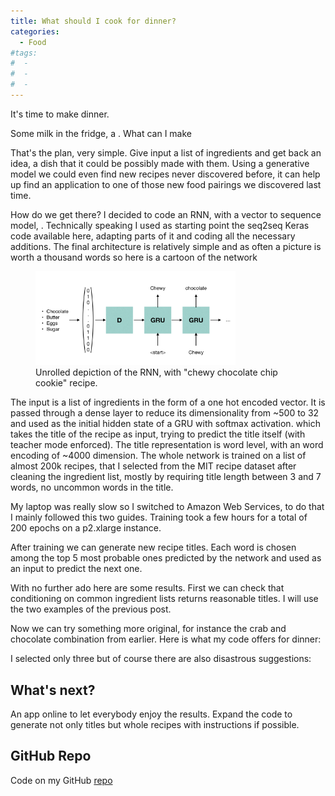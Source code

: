 ```yaml
---
title: What should I cook for dinner?
categories:
  - Food
#tags:
#  - 
#  - 
#  - 
---
```


It's time to make dinner. 

Some milk in the fridge, a   .
What can I make 

That's the plan, very simple. Give input a list of ingredients and get back an idea, a dish 
that it could be possibly made with them. Using a generative model we could even find new recipes
never discovered before, it can help up find an application to one of those new food pairings we discovered 
last time.

How do we get there? I decided to code an RNN, with a vector to sequence model, 
. Technically speaking I used as starting point the seq2seq Keras code available here, adapting
parts of it and coding all the necessary additions. The final architecture is relatively simple and
as often a picture is worth a thousand words so here is a cartoon of the network

<figure >
    <img width="320" src="/assets/images/pairings/cartoon.png">
    <figcaption>Unrolled depiction of the RNN, with "chewy chocolate chip cookie" recipe.</figcaption>
</figure>





The input is a list of ingredients in the form of a one hot encoded vector. It is passed through a dense
layer to reduce its dimensionality from ~500 to 32 and used as the initial hidden state of a GRU with softmax activation. 
which takes the title of the recipe as input, trying to predict the title itself (with teacher mode enforced).
The title representation is word level, with an word encoding of ~4000 dimension.
The whole network is trained on a list of almost 200k recipes, that I selected from the MIT recipe dataset after cleaning
the ingredient list, mostly by requiring title length between 3 and 7 words, no uncommon words in the title.

My laptop was really slow so I switched to Amazon Web Services, to do that I mainly followed this two guides.
Training took a few hours for a total of 200 epochs on a p2.xlarge instance.

After training we can generate new recipe titles. Each word is chosen among the top 5 most probable ones predicted 
by the network and used as an input to predict the next one.  

With no further ado here are some results. 
First we can check that conditioning on common ingredient lists returns reasonable titles.
I will use the two examples of the previous post. 



Now we can try something more original, for instance the crab and chocolate combination from earlier.
Here is what my code offers for dinner:



I selected only three but of course there are also disastrous suggestions:





## What's next?

An app online to let everybody enjoy the results.
Expand the code to generate not only titles but whole recipes with instructions if possible.



## GitHub Repo

Code on my GitHub [repo](https://github.com/roundedup)
